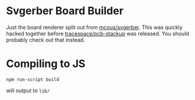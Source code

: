 # Svgerber Board Builder

Just the board renderer split out from [mcous/svgerber][1]. This was quickly hacked together before [tracespace/pcb-stackup][2] was released. You should probably check out that instead. 

[1]:https://github.com/mcous/svgerber
[2]:https://github.com/tracespace/pcb-stackup

# Compiling to JS

    npm run-script build

will output to `lib/`
